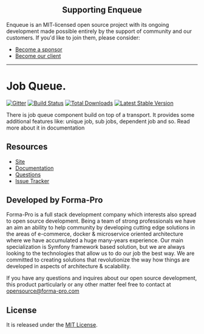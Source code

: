 <h2 align="center">Supporting Enqueue</h2>

Enqueue is an MIT-licensed open source project with its ongoing development made possible entirely by the support of community and our customers. If you'd like to join them, please consider:

- [Become a sponsor](https://www.patreon.com/makasim)
- [Become our client](http://forma-pro.com/)

---

# Job Queue.

[![Gitter](https://badges.gitter.im/php-enqueue/Lobby.svg)](https://gitter.im/php-enqueue/Lobby)
[![Build Status](https://img.shields.io/github/actions/workflow/status/php-enqueue/job-queue/ci.yml?branch=master)](https://github.com/php-enqueue/job-queue/actions?query=workflow%3ACI)
[![Total Downloads](https://poser.pugx.org/enqueue/job-queue/d/total.png)](https://packagist.org/packages/enqueue/job-queue)
[![Latest Stable Version](https://poser.pugx.org/enqueue/job-queue/version.png)](https://packagist.org/packages/enqueue/job-queue)

There is job queue component build on top of a transport.
It provides some additional features like: unique job, sub jobs, dependent job and so.
Read more about it in documentation

## Resources

* [Site](https://enqueue.forma-pro.com/)
* [Documentation](https://php-enqueue.github.io/)
* [Questions](https://gitter.im/php-enqueue/Lobby)
* [Issue Tracker](https://github.com/php-enqueue/enqueue-dev/issues)

## Developed by Forma-Pro

Forma-Pro is a full stack development company which interests also spread to open source development.
Being a team of strong professionals we have an aim an ability to help community by developing cutting edge solutions in the areas of e-commerce, docker & microservice oriented architecture where we have accumulated a huge many-years experience.
Our main specialization is Symfony framework based solution, but we are always looking to the technologies that allow us to do our job the best way. We are committed to creating solutions that revolutionize the way how things are developed in aspects of architecture & scalability.

If you have any questions and inquires about our open source development, this product particularly or any other matter feel free to contact at opensource@forma-pro.com

## License

It is released under the [MIT License](LICENSE).
